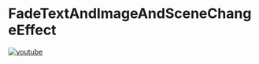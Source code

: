 # FadeTextAndImageAndSceneChangeEffect
[![youtube](https://img.youtube.com/vi/lkwgx3hfq8U/0.jpg)](http://www.youtube.com/watch?v=lkwgx3hfq8U "FadeTextAndImageAndSceneChangeEffect")
